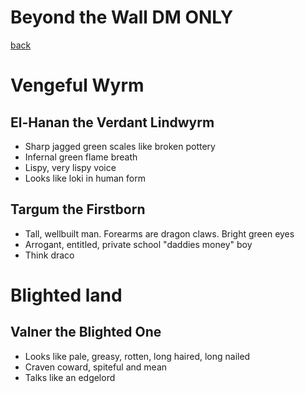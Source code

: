 # Beyond the Wall DM ONLY

[back](index.md)

# Vengeful Wyrm
## El-Hanan the Verdant Lindwyrm

- Sharp jagged green scales like broken pottery
- Infernal green flame breath
- Lispy, very lispy voice
- Looks like loki in human form

## Targum the Firstborn

- Tall, wellbuilt man. Forearms are dragon claws. Bright green eyes
- Arrogant, entitled, private school "daddies money" boy
- Think draco

# Blighted land
## Valner the Blighted One

- Looks like pale, greasy, rotten, long haired, long nailed
- Craven coward, spiteful and mean
- Talks like an edgelord


